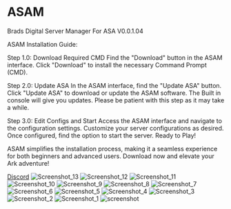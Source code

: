 # ASAM
Brads Digital Server Manager For ASA V0.0.1.04


ASAM Installation Guide:

Step 1.0: Download Required CMD
Find the "Download" button in the ASAM interface.
Click "Download" to install the necessary Command Prompt (CMD).

Step 2.0: Update ASA
In the ASAM interface, find the "Update ASA" button.
Click "Update ASA" to download or update the ASAM software.
The Built in console will give you updates. Please be patient with this step as it may take a while.

Step 3.0: Edit Configs and Start
Access the ASAM interface and navigate to the configuration settings.
Customize your server configurations as desired.
Once configured, find the option to start the server.
Ready to Play!

ASAM simplifies the installation process, making it a seamless experience for both beginners and advanced users. Download now and elevate your Ark adventure!

[Discord](https://discord.gg/7GQYecCgtu)
![Screenshot_13](https://github.com/CSBrad/ASAM/assets/57268178/79a7ee0b-031f-4924-bf16-fe5c716d8cdd)
![Screenshot_12](https://github.com/CSBrad/ASAM/assets/57268178/0905800a-42e0-4db0-bbad-4ea344faab1f)
![Screenshot_11](https://github.com/CSBrad/ASAM/assets/57268178/bc57f873-404f-448c-9c69-fc8e2f963257)
![Screenshot_10](https://github.com/CSBrad/ASAM/assets/57268178/d8062bae-ef63-4e49-a35d-e45e3fa03634)
![Screenshot_9](https://github.com/CSBrad/ASAM/assets/57268178/cd8b9054-25f5-4dbb-a8d5-2dbd681e4156)
![Screenshot_8](https://github.com/CSBrad/ASAM/assets/57268178/33c564a6-8a08-4ec7-8f7b-e2ef1beec670)
![Screenshot_7](https://github.com/CSBrad/ASAM/assets/57268178/cb64475d-469b-4a64-8c89-4d89d22ccb11)
![Screenshot_6](https://github.com/CSBrad/ASAM/assets/57268178/31c0911f-ebb5-4723-9954-00b06f4b7cf6)
![Screenshot_5](https://github.com/CSBrad/ASAM/assets/57268178/592da010-72c3-4753-9f47-b3ca49e639f2)
![Screenshot_4](https://github.com/CSBrad/ASAM/assets/57268178/487b41cc-0f44-462b-8518-236b05b82d06)
![Screenshot_3](https://github.com/CSBrad/ASAM/assets/57268178/5db6ae52-9d7a-4e63-8127-79267041f37c)
![Screenshot_2](https://github.com/CSBrad/ASAM/assets/57268178/2f03bed9-a6dc-442c-8c41-654477051ef2)
![Screenshot_1](https://github.com/CSBrad/ASAM/assets/57268178/a7ffe9b4-126f-485f-b3ef-efd6ce473829)
![screenshot](https://github.com/CSBrad/ASAM/assets/57268178/9dee05f0-e889-472d-8e77-2c1353fafdc9)
